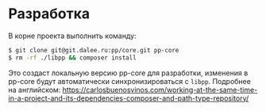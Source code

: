 # Разработка

В корне проекта выполнить команду:
```bash
$ git clone git@git.dalee.ru:pp/core.git pp-core
$ rm -rf ./libpp && composer install
```

Это создаст локальную версию pp-core для разработки, изменения в pp-core будут
автоматически синхронизироваться с `libpp`.
Подробнее на английском: https://carlosbuenosvinos.com/working-at-the-same-time-in-a-project-and-its-dependencies-composer-and-path-type-repository/
